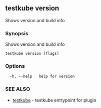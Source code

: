 ## testkube version

Shows version and build info

### Synopsis

Shows version and build info

```
testkube version [flags]
```

### Options

```
  -h, --help   help for version
```

### SEE ALSO

* [testkube](testkube.md)	 - testkube entrypoint for plugin

